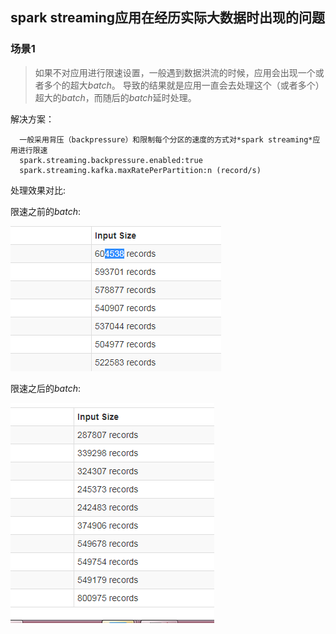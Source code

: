 ## spark streaming应用在经历实际大数据时出现的问题

### 场景1 
> 如果不对应用进行限速设置，一般遇到数据洪流的时候，应用会出现一个或者多个的超大*batch*。
导致的结果就是应用一直会去处理这个（或者多个）超大的*batch*，而随后的*batch*延时处理。

解决方案：
```
  一般采用背压（backpressure）和限制每个分区的速度的方式对*spark streaming*应用进行限速
  spark.streaming.backpressure.enabled:true
  spark.streaming.kafka.maxRatePerPartition:n (record/s)
```

处理效果对比:

限速之前的*batch*:

![处理之前](../pictures/before.png "处理之前的batch")

限速之后的*batch*:

![处理之后](../pictures/after.png "处理之后的batch")

